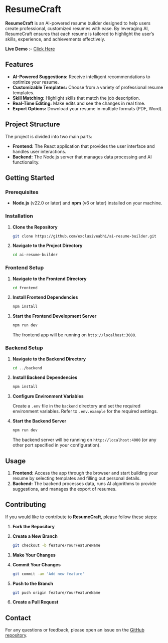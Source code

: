 # ResumeCraft

**ResumeCraft** is an AI-powered resume builder designed to help users create professional, customized resumes with ease. By leveraging AI, ResumeCraft ensures that each resume is tailored to highlight the user’s skills, experience, and achievements effectively.

**Live Demo** :- [Click Here](https://ai-resume-craft.vercel.app/)

## Features

- **AI-Powered Suggestions:** Receive intelligent recommendations to optimize your resume.
- **Customizable Templates:** Choose from a variety of professional resume templates.
- **Skill Matching:** Highlight skills that match the job description.
- **Real-Time Editing:** Make edits and see the changes in real time.
- **Export Options:** Download your resume in multiple formats (PDF, Word).

## Project Structure

The project is divided into two main parts:

- **Frontend:** The React application that provides the user interface and handles user interactions.
- **Backend:** The Node.js server that manages data processing and AI functionality.

## Getting Started

### Prerequisites

- **Node.js** (v22.0 or later) and **npm** (v6 or later) installed on your machine.

### Installation

1. **Clone the Repository**

   ```bash
   git clone https://github.com/exclusiveabhi/ai-resume-builder.git
   ```

2. **Navigate to the Project Directory**

   ```bash
   cd ai-resume-builder
   ```

### Frontend Setup

1. **Navigate to the Frontend Directory**

   ```bash
   cd frontend
   ```

2. **Install Frontend Dependencies**

   ```bash
   npm install
   ```

3. **Start the Frontend Development Server**

   ```bash
   npm run dev
   ```

   The frontend app will be running on `http://localhost:3000`.

### Backend Setup

1. **Navigate to the Backend Directory**

   ```bash
   cd ../backend
   ```

2. **Install Backend Dependencies**

   ```bash
   npm install
   ```

3. **Configure Environment Variables**

   Create a `.env` file in the `backend` directory and set the required environment variables. Refer to `.env.example` for the required settings.

4. **Start the Backend Server**

   ```bash
   npm run dev
   ```

   The backend server will be running on `http://localhost:4000` (or any other port specified in your configuration).

## Usage

1. **Frontend:** Access the app through the browser and start building your resume by selecting templates and filling out personal details.
2. **Backend:** The backend processes data, runs AI algorithms to provide suggestions, and manages the export of resumes.

## Contributing

If you would like to contribute to **ResumeCraft**, please follow these steps:

1. **Fork the Repository**
2. **Create a New Branch**

   ```bash
   git checkout -b feature/YourFeatureName
   ```

3. **Make Your Changes**
4. **Commit Your Changes**

   ```bash
   git commit -am 'Add new feature'
   ```

5. **Push to the Branch**

   ```bash
   git push origin feature/YourFeatureName
   ```

6. **Create a Pull Request**

## Contact

For any questions or feedback, please open an issue on the [GitHub repository](https://github.com/exclusiveabhi/ai-resume-builder/issues).